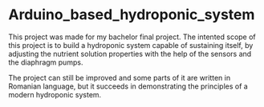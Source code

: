 # Arduino_based_hydroponic_system
This project was made for my bachelor final project. The intented scope of this project is to build a hydroponic system capable of sustaining itself, by adjusting the nutrient solution properties with the help of the sensors and the diaphragm pumps.

The project can still be improved and some parts of it are written in Romanian language, but it succeeds in demonstrating the principles of a modern hydroponic system.
